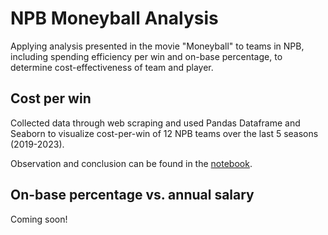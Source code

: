 # NPB Moneyball Analysis

Applying analysis presented in the movie "Moneyball" to teams in NPB, including spending efficiency per win and on-base percentage, to determine cost-effectiveness of team and player.

## Cost per win
Collected data through web scraping and used Pandas Dataframe and Seaborn to visualize cost-per-win of 12 NPB teams over the last 5 seasons (2019-2023). 

Observation and conclusion can be found in the [notebook](https://github.com/annatakegawa/NPB-data-analysis/blob/main/cost_per_win_analysis.ipynb).

## On-base percentage vs. annual salary
Coming soon!
